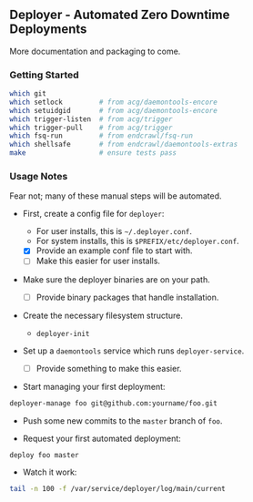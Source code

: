 ## Deployer - Automated Zero Downtime Deployments

More documentation and packaging to come.

### Getting Started

```sh
which git
which setlock         # from acg/daemontools-encore
which setuidgid       # from acg/daemontools-encore
which trigger-listen  # from acg/trigger
which trigger-pull    # from acg/trigger
which fsq-run         # from endcrawl/fsq-run
which shellsafe       # from endcrawl/daemontools-extras
make                  # ensure tests pass
```

### Usage Notes

Fear not; many of these manual steps will be automated.

- First, create a config file for `deployer`:
  - For user installs, this is `~/.deployer.conf`.
  - For system installs, this is `$PREFIX/etc/deployer.conf`.
  - [x] Provide an example conf file to start with.
  - [ ] Make this easier for user installs.

- Make sure the deployer binaries are on your path.
  - [ ] Provide binary packages that handle installation.

- Create the necessary filesystem structure.
  - `deployer-init`

- Set up a `daemontools` service which runs `deployer-service`.
  - [ ] Provide something to make this easier.

- Start managing your first deployment:

```sh
deployer-manage foo git@github.com:yourname/foo.git
```

- Push some new commits to the `master` branch of `foo`.

- Request your first automated deployment:

```sh
deploy foo master
```

- Watch it work:

```sh
tail -n 100 -f /var/service/deployer/log/main/current
```

